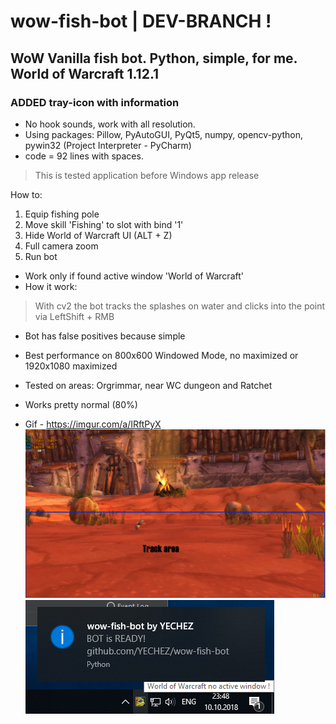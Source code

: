 # wow-fish-bot | DEV-BRANCH !
## WoW Vanilla fish bot. Python, simple, for me. World of Warcraft 1.12.1
### ADDED tray-icon with information

- No hook sounds, work with all resolution.
- Using packages: Pillow, PyAutoGUI, PyQt5, numpy, opencv-python, pywin32 (Project Interpreter - PyCharm)
- code = 92 lines with spaces.

> This is tested application before Windows app release

How to:
1. Equip fishing pole
2. Move skill 'Fishing' to slot with bind '1'
3. Hide World of Warcraft UI (ALT + Z)
4. Full camera zoom
5. Run bot

- Work only if found active window 'World of Warcraft'
- How it work: 
> With cv2 the bot tracks the splashes on water and clicks into the point via LeftShift + RMB
* Bot has false positives because simple
- Best performance on 800x600 Windowed Mode, no maximized
or 1920x1080 maximized

- Tested on areas: Orgrimmar, near WC dungeon and Ratchet
- Works pretty normal (80%)
- Gif - https://imgur.com/a/IRftPyX
![alt text](wow-fish-bot-area.png)
![alt text](wow-fish-bot-app.png)
